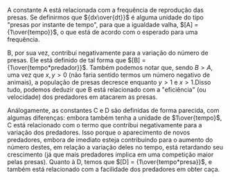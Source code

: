 A constante A está relacionada com a frequência de reprodução das presas. Se definirmos que ${dx\over{dt}}$ é alguma unidade do tipo "presas por instante de tempo", para que a igualdade valha, $[A] = {1\over{tempo}}$, o que está de acordo com o esperado para uma frequência.

B, por sua vez, contribuí negativamente para a variação do número de presas. Ele está definido de tal forma que $[B] = {1\over{tempo*predador}}$. Também podemos notar que, sendo $B > A$, uma vez que $x, y > 0$ (não faria sentido termos um número negativo de animais), a população de presas decresce enquanto $y > 1$ e $x > 1$.Disso tudo, podemos deduzir que B está relacionado com a "eficiência" (ou velocidade) dos predadores em atacarem as presas.

Análogamente, as constantes C e D são definidas de forma parecida, com algumas diferenças: embora também tenha a unidade de $1\over{tempo}$, C está relacionado com o termo que contribui negativamente para a variação dos predadores. Isso porque o aparecimento de novos predadores, embora de imediato esteja contribuíndo para o aumento do número destes, em relação a variação deles no tempo, está retardando seu crescimento (já que mais predadores implica em uma competição maior pelas presas).
Quanto à D, temos que $[D] = {1\over{tempo*presa}}$, e também está relacionado com a facilidade dos predadores em obter caça.

